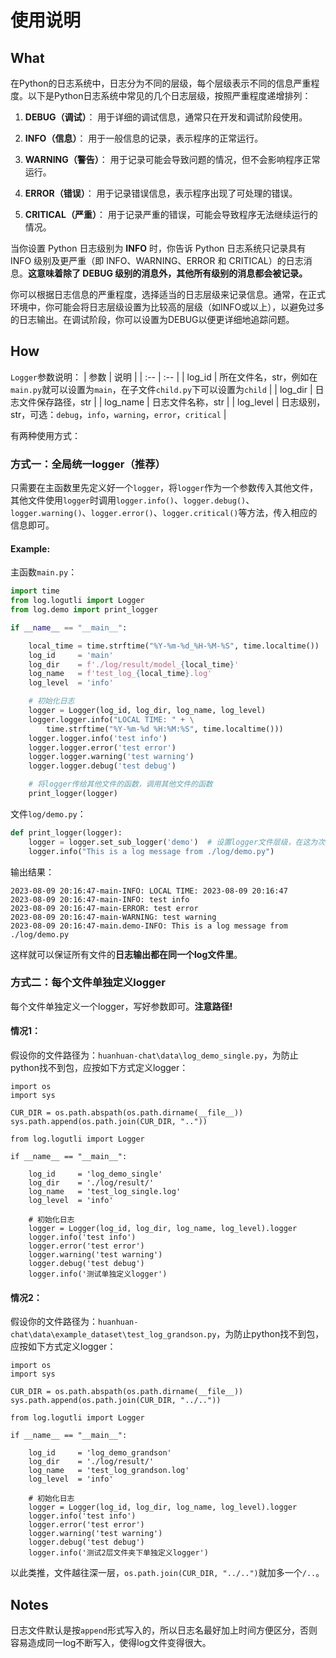 # 使用说明

## What
在Python的日志系统中，日志分为不同的层级，每个层级表示不同的信息严重程度。以下是Python日志系统中常见的几个日志层级，按照严重程度递增排列：

1. <b>DEBUG（调试）</b>： 用于详细的调试信息，通常只在开发和调试阶段使用。

2. <b>INFO（信息）</b>： 用于一般信息的记录，表示程序的正常运行。

3. <b>WARNING（警告）</b>： 用于记录可能会导致问题的情况，但不会影响程序正常运行。

4. <b>ERROR（错误）</b>： 用于记录错误信息，表示程序出现了可处理的错误。

5. <b>CRITICAL（严重）</b>： 用于记录严重的错误，可能会导致程序无法继续运行的情况。

当你设置 Python 日志级别为 <b>INFO</b> 时，你告诉 Python 日志系统只记录具有 INFO 级别及更严重（即 INFO、WARNING、ERROR 和 CRITICAL）的日志消息。<b>这意味着除了 DEBUG 级别的消息外，其他所有级别的消息都会被记录。</b>

你可以根据日志信息的严重程度，选择适当的日志层级来记录信息。通常，在正式环境中，你可能会将日志层级设置为比较高的层级（如INFO或以上），以避免过多的日志输出。在调试阶段，你可以设置为DEBUG以便更详细地追踪问题。


## How
`Logger`参数说明：
| 参数 | 说明 |
| :-- | :-- |
| log_id   | 所在文件名，str，例如在`main.py`就可以设置为`main`，在子文件`child.py`下可以设置为`child` |
| log_dir | 日志文件保存路径，str |
| log_name | 日志文件名称，str |
| log_level | 日志级别，str，可选：`debug`，`info`，`warning`，`error`，`critical` |

有两种使用方式：
### 方式一：全局统一logger（推荐）
只需要在主函数里先定义好一个`logger`，将`logger`作为一个参数传入其他文件，其他文件使用`logger`时调用`logger.info()`、`logger.debug()`、`logger.warning()`、`logger.error()`、`logger.critical()`等方法，传入相应的信息即可。

#### Example:
主函数`main.py`：
```python
import time
from log.logutli import Logger
from log.demo import print_logger

if __name__ == "__main__":

    local_time = time.strftime("%Y-%m-%d_%H-%M-%S", time.localtime())
    log_id     = 'main'
    log_dir    = f'./log/result/model_{local_time}'
    log_name   = f'test_log_{local_time}.log'
    log_level  = 'info'

    # 初始化日志
    logger = Logger(log_id, log_dir, log_name, log_level)
    logger.logger.info("LOCAL TIME: " + \
        time.strftime("%Y-%m-%d %H:%M:%S", time.localtime()))
    logger.logger.info('test info')
    logger.logger.error('test error')
    logger.logger.warning('test warning')
    logger.logger.debug('test debug')

    # 将logger传给其他文件的函数，调用其他文件的函数
    print_logger(logger)

```
文件`log/demo.py`：
```python
def print_logger(logger):
    logger = logger.set_sub_logger('demo')  # 设置logger文件层级，在这为次级目录下的demo
    logger.info("This is a log message from ./log/demo.py")

```
输出结果：
```
2023-08-09 20:16:47-main-INFO: LOCAL TIME: 2023-08-09 20:16:47
2023-08-09 20:16:47-main-INFO: test info
2023-08-09 20:16:47-main-ERROR: test error
2023-08-09 20:16:47-main-WARNING: test warning
2023-08-09 20:16:47-main.demo-INFO: This is a log message from ./log/demo.py
```

这样就可以保证所有文件的<b>日志输出都在同一个log文件里</b>。

### 方式二：每个文件单独定义logger

每个文件单独定义一个logger，写好参数即可。<b>注意路径!</b>

#### 情况1：
假设你的文件路径为：`huanhuan-chat\data\log_demo_single.py`，为防止python找不到包，应按如下方式定义logger：
```
import os
import sys

CUR_DIR = os.path.abspath(os.path.dirname(__file__))
sys.path.append(os.path.join(CUR_DIR, ".."))

from log.logutli import Logger

if __name__ == "__main__":

    log_id     = 'log_demo_single'  
    log_dir    = './log/result/'
    log_name   = 'test_log_single.log'
    log_level  = 'info'

    # 初始化日志
    logger = Logger(log_id, log_dir, log_name, log_level).logger
    logger.info('test info')
    logger.error('test error')
    logger.warning('test warning')
    logger.debug('test debug')
    logger.info('测试单独定义logger')
```

#### 情况2：
假设你的文件路径为：`huanhuan-chat\data\example_dataset\test_log_grandson.py`，为防止python找不到包，应按如下方式定义logger：
```
import os
import sys

CUR_DIR = os.path.abspath(os.path.dirname(__file__))
sys.path.append(os.path.join(CUR_DIR, "../.."))

from log.logutli import Logger

if __name__ == "__main__":

    log_id     = 'log_demo_grandson'  
    log_dir    = './log/result/'
    log_name   = 'test_log_grandson.log'
    log_level  = 'info'

    # 初始化日志
    logger = Logger(log_id, log_dir, log_name, log_level).logger
    logger.info('test info')
    logger.error('test error')
    logger.warning('test warning')
    logger.debug('test debug')
    logger.info('测试2层文件夹下单独定义logger')
```
以此类推，文件越往深一层，`os.path.join(CUR_DIR, "../..")`就加多一个`/..`。

## Notes
日志文件默认是按`append`形式写入的，所以日志名最好加上时间方便区分，否则容易造成同一log不断写入，使得log文件变得很大。